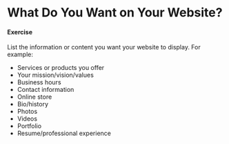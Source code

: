 # What Do You Want on Your Website?

#### Exercise
List the information or content you want your website to display. For example:
- Services or products you offer
- Your mission/vision/values
- Business hours
- Contact information
- Online store
- Bio/history
- Photos
- Videos
- Portfolio
- Resume/professional experience
